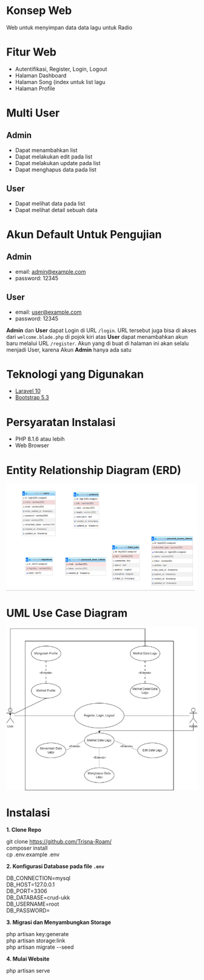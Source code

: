 # Konsep Web
Web untuk menyimpan data data lagu untuk Radio

# Fitur Web
- Autentifikasi, Register, Login, Logout
- Halaman Dashboard
- Halaman Song (index untuk list lagu
- Halaman Profile

# Multi User
## Admin
- Dapat menambahkan list
- Dapat melakukan edit pada list
- Dapat melakukan update pada list
- Dapat menghapus data pada list

## User
- Dapat melihat data pada list
- Dapat melihat detail sebuah data

# Akun Default Untuk Pengujian
## Admin
- email: admin@example.com
- password: 12345

## User
- email: user@example.com
- password: 12345

**Admin** dan **User** dapat Login di URL `/login`. URL tersebut juga bisa di akses dari `welcome.blade.php` di pojok kiri atas
**User** dapat menambahkan akun baru melalui URL `/register`. Akun yang di buat di halaman ini akan selalu menjadi User, karena Akun **Admin** hanya ada satu

# Teknologi yang Digunakan
- [Laravel 10](https://laravel.com/)
- [Bootstrap 5.3](https://getbootstrap.com/)

# Persyaratan Instalasi
- PHP 8.1.6 atau lebih
- Web Browser

# Entity Relationship Diagram (ERD)
![ERD](https://github.com/Trisna-Roam/Project-ujikom/blob/master/ERD.png)





# UML Use Case Diagram
![UML Use Case](https://github.com/Trisna-Roam/Project-ujikom/blob/master/UML.jpg)






# Instalasi
 **1. Clone Repo**
 
git clone https://github.com/Trisna-Roam/  
composer install  
cp .env.example .env

**2. Konfigurasi Database pada file `.env`**

DB_CONNECTION=mysql  
DB_HOST=127.0.0.1  
DB_PORT=3306  
DB_DATABASE=crud-ukk  
DB_USERNAME=root  
DB_PASSWORD=

**3. Migrasi dan Menyambungkan Storage**

php artisan key:generate  
php artisan storage:link  
php artisan migrate --seed   

**4. Mulai Website**

php artisan serve
